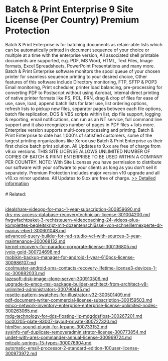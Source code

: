 # Batch & Print Enterprise 9 Site License (Per Country) Premium Protection
Batch & Print Enterprise is for batching documents as retain-able lists which can be automatically printed in document sequence of your choice or multiple at a time with the enterprise version, All associated shell printable documents are supported, e.g. PDF, MS Word, HTML, Text Files, Image formats, Excel Spreadsheets, PowerPoint Presentations and many more.
Batch & Print Enterprise software monitors the spool queue of your chosen printer for seamless sequence printing to your desired choice, Other features of this software include Directory monitoring, FTP, SFTP & POP3 Email monitoring, Print scheduler, printer load balancing, pre-processing for converting PDF to Postscript without using Acrobat, internal direct printing of native printer formats like PS, PCL, PRN, drag & drop of files for ease of use, save, load, append batch lists for later use, list ordering options, refresh lists to pickup new files, separator pages between each file options, batch file replication, DOS & VBS scripts within list, zip file support, logging & reporting, email notifications, can run as an NT service, full command line support and it also recognizes number of pages in PDF files + lots more.
Enterprise version supports multi-core processing and printing.
Batch & Print Enterprise to date has 1,000's of satisfied customers, some of the largest printing organizations like Xerox use Batch & Print Enterprise as their first choice batch print solution.
All Updates to 9.xx are free of charge from v9.xx versions.
THIS SITE LICENSE ALLOWS UNLIMITED NUMBER OF COPIES OF BATCH & PRINT ENTERPRISE TO BE USED WITHIN A COMPANY PER COUNTRY.
NOTE: With Site Licenses you have permission to distribute our software with your software to your clients as long as you don't sell it separately.
Premium Protection includes major version v10 upgrade and all v10.xx minor updates.
All Updates to 9.xx are free of charge.
[>> Detailed information](https://secure.shareit.com/shareit/product.html?productid=300725115&affiliateid=200057808)<br/><br/># Related:

<br />[idealshare-videogo-for-mac-1-year-subscription-300859690.md](https://github.com/downloadplanet/downloadplanet/blob/main/idealshare-videogo-for-mac-1-year-subscription-300859690.md)<br />[drs-ms-access-database-recoverytechnician-license-301004200.md](https://github.com/downloadplanet/downloadplanet/blob/main/drs-ms-access-database-recoverytechnician-license-301004200.md)<br />[fwgwfachtpaket-3-rechtsteuern-videocoaching-24-videos-plus-komplettes-begleitskript-mit-dozentenschlüssel-von-schnelllernexperte-dr-marius-ebert-300601048.md](https://github.com/downloadplanet/downloadplanet/blob/main/fwgwfachtpaket-3-rechtsteuern-videocoaching-24-videos-plus-komplettes-begleitskript-mit-dozentenschlüssel-von-schnelllernexperte-dr-marius-ebert-300601048.md)<br />[advanced-query-builder-for-rad-studio-vcl-with-sources-3-year-maintenance-300068132.md](https://github.com/downloadplanet/downloadplanet/blob/main/advanced-query-builder-for-rad-studio-vcl-with-sources-3-year-maintenance-300068132.md)<br />[kernel-recovery-for-paradox-corporate-license-300136805.md](https://github.com/downloadplanet/downloadplanet/blob/main/kernel-recovery-for-paradox-corporate-license-300136805.md)<br />[jvoip-gold-300724698.md](https://github.com/downloadplanet/downloadplanet/blob/main/jvoip-gold-300724698.md)<br />[mobikin-backup-manager-for-android-1-year-610pcs-license-300986107.md](https://github.com/downloadplanet/downloadplanet/blob/main/mobikin-backup-manager-for-android-1-year-610pcs-license-300986107.md)<br />[coolmuster-android-sms-contacts-recovery-lifetime-license3-devices-1-pc-300882033.md](https://github.com/downloadplanet/downloadplanet/blob/main/coolmuster-android-sms-contacts-recovery-lifetime-license3-devices-1-pc-300882033.md)<br />[lazesoft-disk-image-clone-server-300910506.md](https://github.com/downloadplanet/downloadplanet/blob/main/lazesoft-disk-image-clone-server-300910506.md)<br />[upgrade-to-emco-msi-package-builder-architect-from-architect-v8-unlimited-administrators-300790445.md](https://github.com/downloadplanet/downloadplanet/blob/main/upgrade-to-emco-msi-package-builder-architect-from-architect-v8-unlimited-administrators-300790445.md)<br />[rosette-pattern-swatches-for-illustrator-v32-300501409.md](https://github.com/downloadplanet/downloadplanet/blob/main/rosette-pattern-swatches-for-illustrator-v32-300501409.md)<br />[pdf-document-writer-commercial-license-subscription-300159503.md](https://github.com/downloadplanet/downloadplanet/blob/main/pdf-document-writer-commercial-license-subscription-300159503.md)<br />[emco-network-inventory-enterprise-enterprise-license-unlimited-nodes-300263065.md](https://github.com/downloadplanet/downloadplanet/blob/main/emco-network-inventory-enterprise-enterprise-license-unlimited-nodes-300263065.md)<br />[mdg-technology-for-dds-floating-liz-mdgddsfloat-300267201.md](https://github.com/downloadplanet/downloadplanet/blob/main/mdg-technology-for-dds-floating-liz-mdgddsfloat-300267201.md)<br />[loc00205-plate-83007-layout-private-300727320.md](https://github.com/downloadplanet/downloadplanet/blob/main/loc00205-plate-83007-layout-private-300727320.md)<br />[html5vr-sound-plugin-for-krpano-300733152.md](https://github.com/downloadplanet/downloadplanet/blob/main/html5vr-sound-plugin-for-krpano-300733152.md)<br />[sysinfo-nsf-duplicate-removeradministrator-license-300773854.md](https://github.com/downloadplanet/downloadplanet/blob/main/sysinfo-nsf-duplicate-removeradministrator-license-300773854.md)<br />[undet-with-ares-commander-annual-license-300969724.md](https://github.com/downloadplanet/downloadplanet/blob/main/undet-with-ares-commander-annual-license-300969724.md)<br />[mitcalc-springs-15-types-300076904.md](https://github.com/downloadplanet/downloadplanet/blob/main/mitcalc-springs-15-types-300076904.md)<br />[automatic-email-processor-2-standard-edition-100user-license-300973972.md](https://github.com/downloadplanet/downloadplanet/blob/main/automatic-email-processor-2-standard-edition-100user-license-300973972.md)